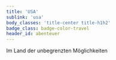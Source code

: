 ```yaml
---
title: 'USA'
sublink: 'usa'
body_classes: 'title-center title-h1h2'
badge_class: badge-color-travel
header_id: abenteuer
---
```


Im Land der unbegrenzten Möglichkeiten